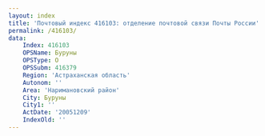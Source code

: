 ```yaml
---
layout: index
title: 'Почтовый индекс 416103: отделение почтовой связи Почты России'
permalink: /416103/
data:
    Index: 416103
    OPSName: Буруны
    OPSType: О
    OPSSubm: 416379
    Region: 'Астраханская область'
    Autonom: ''
    Area: 'Наримановский район'
    City: Буруны
    City1: ''
    ActDate: '20051209'
    IndexOld: ''
---
```

